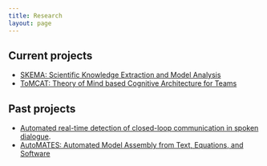 ```yaml
---
title: Research
layout: page
---
```


Current projects
----------------

* [SKEMA: Scientific Knowledge Extraction and Model Analysis](https://github.com/ml4ai/skema)
* [ToMCAT: Theory of Mind based Cognitive Architecture for Teams](https://ml4ai.github.io/tomcat)

Past projects
-------------

* [Automated real-time detection of closed-loop communication in spoken dialogue](/research/clc.html).
* [AutoMATES: Automated Model Assembly from Text, Equations, and Software](https://ml4ai.github.io/automates)
